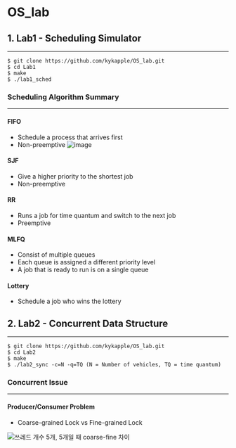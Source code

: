 # OS_lab

## 1. Lab1 - Scheduling Simulator
---------------
  ```
  $ git clone https://github.com/kykapple/OS_lab.git
  $ cd Lab1
  $ make
  $ ./lab1_sched
  ```
  
  
### Scheduling Algorithm Summary
---------------
#### FIFO
- Schedule a process that arrives first
- Non-preemptive
![image](https://user-images.githubusercontent.com/76088639/121769560-41da5b80-cb9f-11eb-8bec-9b1ac29bd833.png)
#### SJF
- Give a higher priority to the shortest job
- Non-preemptive

#### RR
- Runs a job for time quantum and switch to the next job
- Preemptive

#### MLFQ
- Consist of multiple queues
- Each queue is assigned a different priority level
- A job that is ready to run is on a single queue

#### Lottery
- Schedule a job who wins the lottery


## 2. Lab2 - Concurrent Data Structure
---------------
  ```
  $ git clone https://github.com/kykapple/OS_lab.git
  $ cd Lab2
  $ make
  $ ./lab2_sync -c=N -q=TQ (N = Number of vehicles, TQ = time quantum)
  ```
  
### Concurrent Issue
--------------
#### Producer/Consumer Problem
- Coarse-grained Lock vs Fine-grained Lock

![쓰레드 개수 5개, 5개일 때 coarse-fine 차이](https://user-images.githubusercontent.com/76088639/115017808-077f7580-9ef2-11eb-9831-c7f11e286de4.png)
